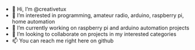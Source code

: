 - 👋 Hi, I’m @creativetux
- 👀 I’m interested in programming, amateur radio, arduino, raspberry pi, home automation
- 🌱 I’m currently working on raspberry pi and arduino automation projects
- 💞️ I’m looking to collaborate on projects in my interested categories
- 📫 You can reach me right here on github

<!---
creativetux/creativetux is a ✨ special ✨ repository because its `README.md` (this file) appears on your GitHub profile.
You can click the Preview link to take a look at your changes.
--->
